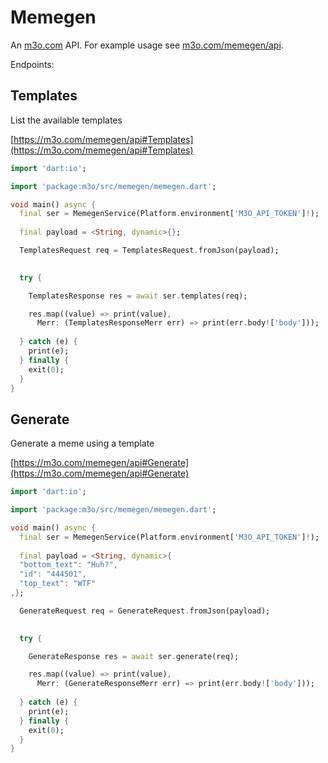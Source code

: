 # Memegen

An [m3o.com](https://m3o.com) API. For example usage see [m3o.com/memegen/api](https://m3o.com/memegen/api).

Endpoints:

## Templates

List the available templates


[https://m3o.com/memegen/api#Templates](https://m3o.com/memegen/api#Templates)

```dart
import 'dart:io';

import 'package:m3o/src/memegen/memegen.dart';

void main() async {
  final ser = MemegenService(Platform.environment['M3O_API_TOKEN']!);
 
  final payload = <String, dynamic>{};

  TemplatesRequest req = TemplatesRequest.fromJson(payload);

  
  try {

	TemplatesResponse res = await ser.templates(req);

    res.map((value) => print(value),
	  Merr: (TemplatesResponseMerr err) => print(err.body!['body']));	
  
  } catch (e) {
    print(e);
  } finally {
    exit(0);
  }
}
```
## Generate

Generate a meme using a template


[https://m3o.com/memegen/api#Generate](https://m3o.com/memegen/api#Generate)

```dart
import 'dart:io';

import 'package:m3o/src/memegen/memegen.dart';

void main() async {
  final ser = MemegenService(Platform.environment['M3O_API_TOKEN']!);
 
  final payload = <String, dynamic>{
  "bottom_text": "Huh?",
  "id": "444501",
  "top_text": "WTF"
,};

  GenerateRequest req = GenerateRequest.fromJson(payload);

  
  try {

	GenerateResponse res = await ser.generate(req);

    res.map((value) => print(value),
	  Merr: (GenerateResponseMerr err) => print(err.body!['body']));	
  
  } catch (e) {
    print(e);
  } finally {
    exit(0);
  }
}
```
